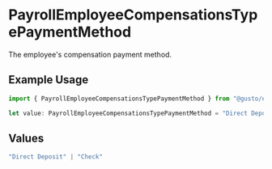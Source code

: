 # PayrollEmployeeCompensationsTypePaymentMethod

The employee's compensation payment method.

## Example Usage

```typescript
import { PayrollEmployeeCompensationsTypePaymentMethod } from "@gusto/embedded-api/models/components/payrollemployeecompensationstype.js";

let value: PayrollEmployeeCompensationsTypePaymentMethod = "Direct Deposit";
```

## Values

```typescript
"Direct Deposit" | "Check"
```